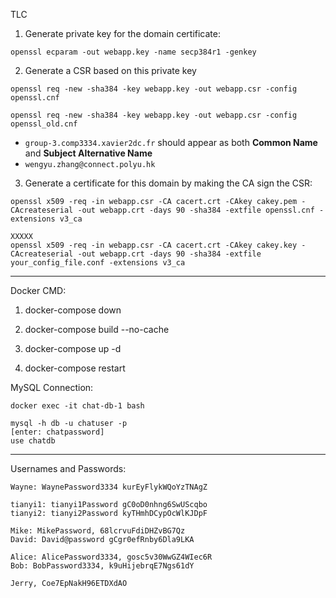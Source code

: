 
TLC

1. Generate private key for the domain certificate:

```
openssl ecparam -out webapp.key -name secp384r1 -genkey
```

2. Generate a CSR based on this private key

```
openssl req -new -sha384 -key webapp.key -out webapp.csr -config openssl.cnf

openssl req -new -sha384 -key webapp.key -out webapp.csr -config openssl_old.cnf
```

- `group-3.comp3334.xavier2dc.fr` should appear as both **Common Name** and **Subject Alternative Name**
- `wengyu.zhang@connect.polyu.hk`

3. Generate a certificate for this domain by making the CA sign the CSR:

```
openssl x509 -req -in webapp.csr -CA cacert.crt -CAkey cakey.pem -CAcreateserial -out webapp.crt -days 90 -sha384 -extfile openssl.cnf -extensions v3_ca

XXXXX
openssl x509 -req -in webapp.csr -CA cacert.crt -CAkey cakey.key -CAcreateserial -out webapp.crt -days 90 -sha384 -extfile your_config_file.conf -extensions v3_ca

```


---

Docker CMD:

1. docker-compose down 
2. docker-compose build  --no-cache
3. docker-compose up -d 

4. docker-compose restart


MySQL Connection:

```
docker exec -it chat-db-1 bash

mysql -h db -u chatuser -p
[enter: chatpassword]
use chatdb
```

---

Usernames and Passwords:

```
Wayne: WaynePassword3334 kurEyFlykWQoYzTNAgZ

tianyi1: tianyi1Password gC0oD0nhng6SwUScqbo
tianyi2: tianyi2Password kyTHmhDCypOcWlKJDpF

Mike: MikePassword, 68lcrvuFdiDHZvBG7Qz
David: David@password gCgr0efRnby6Dla9LKA

Alice: AlicePassword3334, gosc5v30WwGZ4WIec6R
Bob: BobPassword3334, k9uHijebrqE7Ngs61dY

Jerry, Coe7EpNakH96ETDXdAO
```
